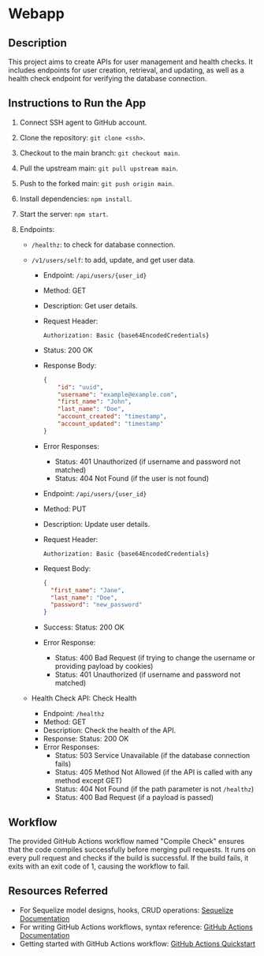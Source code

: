 # Webapp

## Description
This project aims to create APIs for user management and health checks. It includes endpoints for user creation, retrieval, and updating, as well as a health check endpoint for verifying the database connection.

## Instructions to Run the App
1. Connect SSH agent to GitHub account.
2. Clone the repository: `git clone <ssh>`.
3. Checkout to the main branch: `git checkout main`.
4. Pull the upstream main: `git pull upstream main`.
5. Push to the forked main: `git push origin main`.
6. Install dependencies: `npm install`.
7. Start the server: `npm start`.
8. Endpoints:
   
    - `/healthz`: to check for database connection.

    - `/v1/users/self`: to add, update, and get user data.

        - Endpoint: `/api/users/{user_id}`
        - Method: GET
        - Description: Get user details.
        - Request Header:
            ```
            Authorization: Basic {base64EncodedCredentials}
            ```
        - Status: 200 OK
        - Response Body:
            ```json
            {
                "id": "uuid",
                "username": "example@example.com",
                "first_name": "John",
                "last_name": "Doe",
                "account_created": "timestamp",
                "account_updated": "timestamp"
            }
            ```
        - Error Responses:
            - Status: 401 Unauthorized (if username and password not matched)
            - Status: 404 Not Found (if the user is not found)

        - Endpoint: `/api/users/{user_id}`
        - Method: PUT
        - Description: Update user details.
        - Request Header:
            ```
            Authorization: Basic {base64EncodedCredentials}
            ```
        - Request Body:
            ```json
            {
              "first_name": "Jane",
              "last_name": "Doe",
              "password": "new_password"
            }
            ```
        - Success: Status: 200 OK
        - Error Response:
            - Status: 400 Bad Request (if trying to change the username or providing payload by cookies)
            - Status: 401 Unauthorized (if username and password not matched)

    - Health Check API: Check Health
        - Endpoint: `/healthz`
        - Method: GET
        - Description: Check the health of the API.
        - Response: Status: 200 OK
        - Error Responses:
            - Status: 503 Service Unavailable (if the database connection fails)
            - Status: 405 Method Not Allowed (if the API is called with any method except GET)
            - Status: 404 Not Found (if the path parameter is not `/healthz`)
            - Status: 400 Bad Request (if a payload is passed)

## Workflow
The provided GitHub Actions workflow named "Compile Check" ensures that the code compiles successfully before merging pull requests. It runs on every pull request and checks if the build is successful. If the build fails, it exits with an exit code of 1, causing the workflow to fail.

## Resources Referred
- For Sequelize model designs, hooks, CRUD operations: [Sequelize Documentation](https://sequelize.org/docs/v6/getting-started/)
- For writing GitHub Actions workflows, syntax reference: [GitHub Actions Documentation](https://docs.github.com/en/actions)
- Getting started with GitHub Actions workflow: [GitHub Actions Quickstart](https://docs.github.com/en/actions/quickstart)